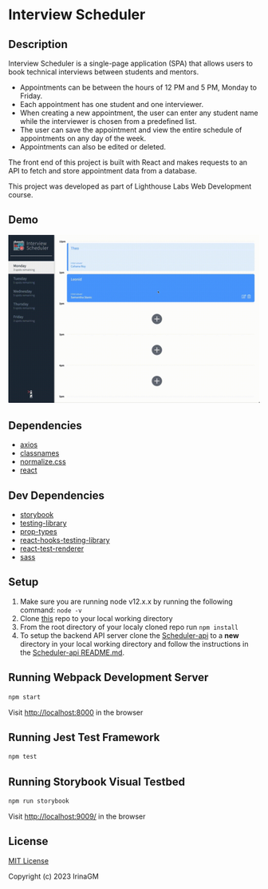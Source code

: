 # Interview Scheduler

## Description

Interview Scheduler is a single-page application (SPA) that allows users to book technical interviews between students and mentors.

- Appointments can be between the hours of 12 PM and 5 PM, Monday to Friday.
- Each appointment has one student and one interviewer.
- When creating a new appointment, the user can enter any student name while the interviewer is chosen from a predefined list.
- The user can save the appointment and view the entire schedule of appointments on any day of the week.
- Appointments can also be edited or deleted.

The front end of this project is built with React and makes requests to an API to fetch and store appointment data from a database.

This project was developed as part of Lighthouse Labs Web Development course.

## Demo

![Scheduler Demo](https://github.com/IrinaGM/scheduler/blob/master/docs/Scheduler.gif)

## Dependencies

- [axios](https://www.npmjs.com/package/axios)
- [classnames](https://www.npmjs.com/package/classnames)
- [normalize.css](https://www.npmjs.com/package/normalize.css)
- [react](https://react.dev/learn/installation)

## Dev Dependencies

- [storybook](https://storybook.js.org/)
- [testing-library](https://testing-library.com/)
- [prop-types](https://www.npmjs.com/package/prop-types)
- [react-hooks-testing-library](https://github.com/testing-library/react-hooks-testing-library)
- [react-test-renderer](https://www.npmjs.com/package/react-test-renderer)
- [sass](https://sass-lang.com/)

## Setup

1. Make sure you are running node v12.x.x by running the following command: `node -v`
2. Clone [this](https://github.com/IrinaGM/scheduler) repo to your local working directory
3. From the root directory of your localy cloned repo run `npm install`
4. To setup the backend API server clone the [Scheduler-api](https://github.com/IrinaGM/scheduler-api) to a **new** directory in your local working directory and follow the instructions in the [Scheduler-api README.md](https://github.com/IrinaGM/scheduler-api#readme).

## Running Webpack Development Server

```sh
npm start
```

Visit [http://localhost:8000](http://localhost:8000) in the browser

## Running Jest Test Framework

```sh
npm test
```

## Running Storybook Visual Testbed

```sh
npm run storybook
```

Visit [http://localhost:9009/](http://localhost:9009/) in the browser

## License

[MIT License](https://choosealicense.com/licenses/mit/)

Copyright (c) 2023 IrinaGM
